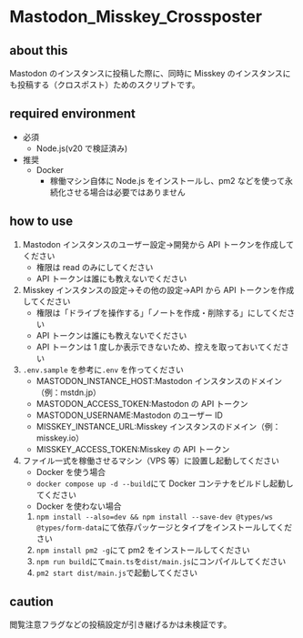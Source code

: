 # Mastodon_Misskey_Crossposter

## about this

Mastodon のインスタンスに投稿した際に、同時に Misskey のインスタンスにも投稿する（クロスポスト）ためのスクリプトです。

## required environment

- 必須
  - Node.js(v20 で検証済み)
- 推奨
  - Docker
    - 稼働マシン自体に Node.js をインストールし、pm2 などを使って永続化させる場合は必要ではありません

## how to use

1. Mastodon インスタンスのユーザー設定->開発から API トークンを作成してください
   - 権限は read のみにしてください
   - API トークンは誰にも教えないでください
2. Misskey インスタンスの設定->その他の設定->API から API トークンを作成してください
   - 権限は「ドライブを操作する」「ノートを作成・削除する」にしてください
   - API トークンは誰にも教えないでください
   - API トークンは 1 度しか表示できないため、控えを取っておいてください
3. `.env.sample` を参考に`.env` を作ってください
   - MASTODON_INSTANCE_HOST:Mastodon インスタンスのドメイン（例：mstdn.jp）
   - MASTODON_ACCESS_TOKEN:Mastodon の API トークン
   - MASTODON_USERNAME:Mastodon のユーザー ID
   - MISSKEY_INSTANCE_URL:Misskey インスタンスのドメイン（例：misskey.io）
   - MISSKEY_ACCESS_TOKEN:Misskey の API トークン
4. ファイル一式を稼働させるマシン（VPS 等）に設置し起動してください
   - Docker を使う場合
   - `docker compose up -d --build`にて Docker コンテナをビルドし起動してください
   - Docker を使わない場合
   1. `npm install --also=dev && npm install --save-dev @types/ws @types/form-data`にて依存パッケージとタイプをインストールしてください
   2. `npm install pm2 -g`にて pm2 をインストールしてください
   3. `npm run build`にて`main.ts`を`dist/main.js`にコンパイルしてください
   4. `pm2 start dist/main.js`で起動してください

## caution

閲覧注意フラグなどの投稿設定が引き継げるかは未検証です。
